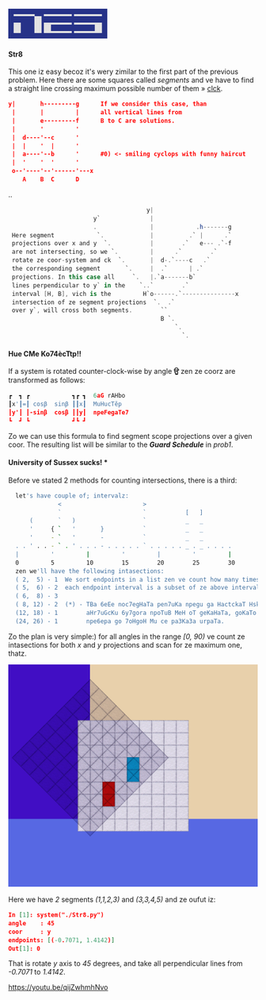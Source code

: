 ![](nes.gif)
#### Str8
This one iz easy becoz it's wery zimilar to the first part of the previous problem. 
Here there are some squares called *segments* and ve have to find a straight line
crossing maximum possible number of them » 
[clck](https://ioinformatics.org/files/ioi1990round2.pdf).
```json
y|       h---------g      If we consider this case, than 
 |       |         |      all vertical lines from
 |       e---------f      B to C are solutions.
 |       '         '
 |  d----'--c      '
 |  |    '  |      '
 |  a----'--b      '      #0) <- smiling cyclops with funny haircut
 |  '    '  '      '
 o--'----'--'------'---x
    A    B  C      D
```
..
```C#
                                       y| 
                        y`              |                                   
                        .               |            .h-------g             
 Here segment            `.             |          .` |      .`        _____________
 projections over x and y  `.           |        .`   e--- .`-f        _____________
 are not intersecting, so we `.         |      .`        .`            __Boom!______
 rotate ze coor-system and ck  `.       |  d-.`----c   .`              _____________
 the corresponding segment       `.     |  .`      | .`                _____________
 projections. In this case all     `.   |.`a-------b`                  _____________
 lines perpendicular to y` in the    `..`        .`                    _____________
 interval [H, B], vich is the         H`o------.`---------------x           
 intersection of ze segment projections  `.  .`                             
 over y`, will cross both segments.        ``                               
                                           B `.                             
                                               `.                           
                                                 `.
```
#### Hue CMe Ko74ècTtp!!
If a system is rotated  counter-clock-wise by angle **ਉ** zen ze coorz are 
transformed as follows:
```Python
┏  ┓ ┏            ┓┏ ┓  6aG rAHbo
┃x'┃=┃ cosβ  sinβ ┃┃x┃  MuHucTĕp                                    
┃y'┃ ┃-sinβ  cosβ ┃┃y┃  npeFegaTe7                                     
┗  ┛ ┗            ┛┗ ┛                                      
``` 
Zo we can use this formula to find segment scope projections over a given coor.
The resulting list will be similar to the ***Guard Schedule*** in *prob1*.

#### University of Sussex sucks! *
Before ve stated 2 methods for counting intersections, there is a third:
```bash
  let's have couple of; intervalz:
              <                       >
              `                       `           [   ]
      (       `   )                   `           _   _
      '     { `   '       }           `           _   _
      '     - `   '       -           `           _   _
  . . ' . . - ` . ' . . . - . . . . . ` . . . . . _ . _ . . . .
  |         '         |         '         |         '         |
  0         5         10        15        20        25        30
  zen we'll have the following intasections:
  ( 2,  5) - 1  We sort endpoints in a list zen ve count how many times
  ( 5,  6) - 2  each endpoint interval is a subset of ze above intervals.
  ( 6,  8) - 3  
  ( 8, 12) - 2  (*) - TBa 6eEe noc7egHaTa pen7uKa npegu ga HactckaT Hsko7ko
  (12, 18) - 1        aHr7uGcKu 6y7gora npoTuB MeH oT geKaHaTa, goKaTo ce
  (24, 26) - 1        npe6epa go 7oHgoH Mu ce pa3Ka3a urpaTa.
```
Zo the plan is very simple:) for all angles in the range *[0, 90)* ve count ze
intasections for both *x* and *y* projections and scan for ze maximum one, thatz.

![](pix/grid2.png)

Here we have *2* segments *(1,1,2,3)* and *(3,3,4,5)* and ze oufut iz:
```json
In [1]: system("./Str8.py")
angle    : 45
coor     : y
endpoints: [(-0.7071, 1.4142)]
Out[1]: 0
```
That is rotate *y* axis to *45* degrees, and take all perpendicular lines 
from *-0.7071* to *1.4142*.

https://youtu.be/qijZwhmhNvo